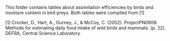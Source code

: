This folder contains tables about assimilation efficiencies by birds and moisture
content in bird preys. Both tables were compiled from [1]

[1] Crocker, D., Hart, A., Gurney, J., & McCoy, C. (2002). ProjectPN0908: Methods for estimating daily food intake of wild birds and mammals. (p. 22). DEFRA, Central Science Laboratory.